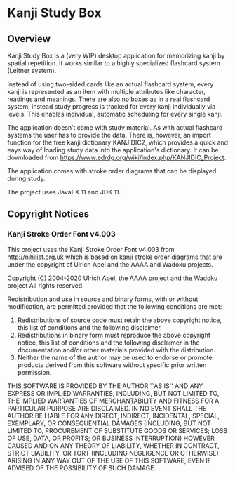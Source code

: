 # Kanji Study Box

## Overview

Kanji Study Box is a (very WIP) desktop application for memorizing kanji by spatial repetition. It works similar to a highly specialized flashcard system (Leitner system).

Instead of using two-sided cards like an actual flashcard system, every kanji is represented as an item with multiple attributes like character, readings and meanings. There are also no boxes as in a real flashcard system, instead study progress is tracked for every kanji individually via levels. This enables individual, automatic scheduling for every single kanji.

The application doesn’t come with study material. As with actual flashcard systems the user has to provide the data. There is, however, an import function for the free kanji dictionary KANJIDIC2, which provides a quick and eays way of loading study data into the application's dictionary. It can be downloaded from https://www.edrdg.org/wiki/index.php/KANJIDIC_Project.

The application comes with stroke order diagrams that can be displayed during study.

The project uses JavaFX 11 and JDK 11.

## Copyright Notices

### Kanji Stroke Order Font v4.003

This project uses the Kanji Stroke Order Font v4.003 from http://nihilist.org.uk which is based on kanji stroke order diagrams that are under the copyright of Ulrich Apel and the AAAA and Wadoku projects.

Copyright (C) 2004-2020 Ulrich Apel, the AAAA project and the Wadoku project
All rights reserved.

Redistribution and use in source and binary forms, with or without
modification, are permitted provided that the following conditions
are met:

1. Redistributions of source code must retain the above copyright
   notice, this list of conditions and the following disclaimer.
2. Redistributions in binary form must reproduce the above copyright
   notice, this list of conditions and the following disclaimer in the
   documentation and/or other materials provided with the distribution.
3. Neither the name of the author may be used to endorse or promote products
   derived from this software without specific prior written permission.

THIS SOFTWARE IS PROVIDED BY THE AUTHOR ``AS IS'' AND ANY EXPRESS OR
IMPLIED WARRANTIES, INCLUDING, BUT NOT LIMITED TO, THE IMPLIED WARRANTIES
OF MERCHANTABILITY AND FITNESS FOR A PARTICULAR PURPOSE ARE DISCLAIMED.
IN NO EVENT SHALL THE AUTHOR BE LIABLE FOR ANY DIRECT, INDIRECT,
INCIDENTAL, SPECIAL, EXEMPLARY, OR CONSEQUENTIAL DAMAGES (INCLUDING, BUT
NOT LIMITED TO, PROCUREMENT OF SUBSTITUTE GOODS OR SERVICES; LOSS OF USE,
DATA, OR PROFITS; OR BUSINESS INTERRUPTION) HOWEVER CAUSED AND ON ANY
THEORY OF LIABILITY, WHETHER IN CONTRACT, STRICT LIABILITY, OR TORT
(INCLUDING NEGLIGENCE OR OTHERWISE) ARISING IN ANY WAY OUT OF THE USE OF
THIS SOFTWARE, EVEN IF ADVISED OF THE POSSIBILITY OF SUCH DAMAGE.
